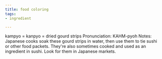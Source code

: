 ```yaml
---
title: food coloring
tags:
- ingredient

---
```

kampyo = kanpyo = dried gourd strips Pronunciation: KAHM-pyoh Notes: Japanese cooks soak these gourd strips in water, then use them to tie sushi or other food packets. They're also sometimes cooked and used as an ingredient in sushi. Look for them in Japanese markets.
